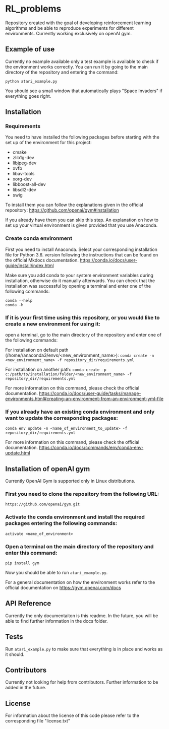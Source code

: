 # RL_problems

Repository created with the goal of developing reinforcement learning algorithms and be able to reproduce 
experiments for different environments. Currently working exclusively on openAI gym.

## Example of use
Currently no example available only a test example is available to check if the environment works correctly. You can run
it by going to the main directory of the repository and entering the command:

`python atari_example.py`

You should see a small window that automatically plays "Space Invaders" if everything goes right.

## Installation

### Requirements
You need to have installed the following packages before starting with the set up of the environment for this project:
- cmake
- zlib1g-dev
- libjpeg-dev
- xvfb
- libav-tools
- xorg-dev
- libboost-all-dev
- libsdl2-dev
- swig

To install them you can follow the explanations given in the official repository:
https://github.com/openai/gym#installation

If you already have them you can skip this step. An explanation on how to set up your virtual environment is given
provided that you use Anaconda.

### Create conda environment

First you need to install Anaconda. Select your corresponding installation file for Python 3.6. version following 
the instructions that can be found on the official Mkdocs documentation.
https://conda.io/docs/user-guide/install/index.html

Make sure you add conda to your system environment variables during installation, otherwise do it manually afterwards.
You can check that the installation was successful by opening a terminal and enter one of the following commands:

```
conda --help
conda -h
```

### If it is your first time using this repository, or you would like to create a new environment for using it:

open a terminal, go to the main directory of the repository and enter one of the following commands:

For installation on default path (/home/<username>/anaconda3/envs/<new_environment_name>):
`conda create -n <new_environment_name> -f repository_dir/requirements.yml`

For installation on another path:
`conda create -p c:/path/to/installation/folder/<new_environment_name> -f repository_dir/requirements.yml`

For more information on this command, please check the official documentation.
https://conda.io/docs/user-guide/tasks/manage-environments.html#creating-an-environment-from-an-environment-yml-file

### If you already have an existing conda environment and only want to update the corresponding packages:

`conda env update -n <name_of_environment_to_update> -f repository_dir/requirements.yml`

For more information on this command, please check the official documentation.
https://conda.io/docs/commands/env/conda-env-update.html

## Installation of openAI gym

Currently OpenAI Gym is supported only in Linux distributions.

### First you need to clone the repository from the following URL:

`https://github.com/openai/gym.git`

### Activate the conda environment and install the required packages entering the following commands:

`activate <name_of_environment>`

### Open a terminal on the main directory of the repository and enter this command:

`pip install gym`

Now you should be able to run `atari_example.py`.

For a general documentation on how the environment works refer to the official documentation on
https://gym.openai.com/docs

## API Reference

Currently the only documentaiton is this readme. In the future, you will be able to find further information in the docs folder.

## Tests

Run `atari_example.py` to make sure that everything is in place and works as it should.

## Contributors

Currently not looking for help from contributors. Further information to be added in the future.

## License

For information about the license of this code please refer to the corresponding file "license.txt"

